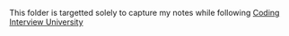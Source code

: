 This folder is targetted solely to capture my notes while following [Coding Interview University](https://github.com/jwasham/coding-interview-university#algorithmic-complexity--big-o--asymptotic-analysis)